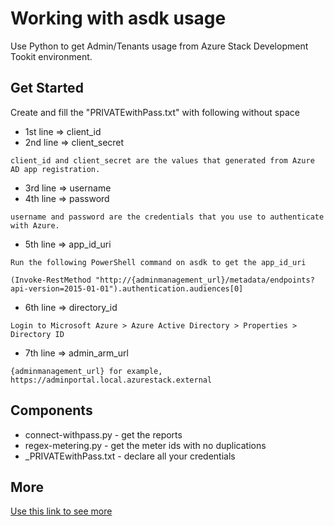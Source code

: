 # Working with asdk usage
Use Python to get Admin/Tenants usage from Azure Stack Development Tookit environment.
## Get Started
Create and fill the "PRIVATEwithPass.txt" with following without space
* 1st line => client_id
* 2nd line => client_secret
```
client_id and client_secret are the values that generated from Azure AD app registration.
```
* 3rd line => username
* 4th line => password
```
username and password are the credentials that you use to authenticate with Azure.
```
* 5th line => app_id_uri
```
Run the following PowerShell command on asdk to get the app_id_uri

(Invoke-RestMethod "http://{adminmanagement_url}/metadata/endpoints?api-version=2015-01-01").authentication.audiences[0]
```
* 6th line => directory_id
```
Login to Microsoft Azure > Azure Active Directory > Properties > Directory ID
```
* 7th line => admin_arm_url
```
{adminmanagement_url} for example, https://adminportal.local.azurestack.external
```
## Components
* connect-withpass.py - get the reports
* regex-metering.py - get the meter ids with no duplications
* _PRIVATEwithPass.txt - declare all your credentials
## More
[Use this link to see more](http://www.nikknz.com/2017/11/use-python-to-get-admintenants-usage.html)
